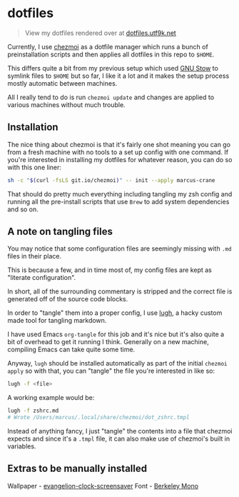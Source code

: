 # dotfiles

> View my dotfiles rendered over at [dotfiles.utf9k.net](https://dotfiles.utf9k.net)

Currently, I use [chezmoi](https://github.com/twpayne/chezmoi) as a dotfile manager which runs a bunch of preinstallation scripts and then applies all dotfiles in this repo to `$HOME`.

This differs quite a bit from my previous setup which used [GNU Stow](https://www.gnu.org/software/stow/) to symlink files to `$HOME` but so far, I like it a lot and it makes the setup process mostly automatic between machines.

All I really tend to do is run `chezmoi update` and changes are applied to various machines without much trouble.

## Installation

The nice thing about chezmoi is that it's fairly one shot meaning you can go from a fresh machine with no tools to a set up config with one command. If you're interested in installing my dotfiles for whatever reason, you can do so with this one liner:

```bash
sh -c "$(curl -fsLS git.io/chezmoi)" -- init --apply marcus-crane
```

That should do pretty much everything including tangling my zsh config and running all the pre-install scripts that use `Brew` to add system dependencies and so on.

## A note on tangling files

You may notice that some configuration files are seemingly missing with `.md` files in their place.

This is because a few, and in time most of, my config files are kept as "literate configuration".

In short, all of the surrounding commentary is stripped and the correct file is generated off of the source code blocks.

In order to "tangle" them into a proper config, I use [lugh](https://github.com/marcus-crane/lugh), a hacky custom made tool for tangling markdown.

I have used Emacs `org-tangle` for this job and it's nice but it's also quite a bit of overhead to get it running I think. Generally on a new machine, compiling Emacs can take quite some time.

Anyway, `lugh` should be installed automatically as part of the initial `chezmoi apply` so with that, you can "tangle" the file you're interested in like so:

```bash
lugh -f <file>
```

A working example would be:

```bash
lugh -f zshrc.md
# Wrote /Users/marcus/.local/share/chezmoi/dot_zshrc.tmpl
```

Instead of anything fancy, I just "tangle" the contents into a file that chezmoi expects and since it's a `.tmpl` file, it can also make use of chezmoi's built in variables.

## Extras to be manually installed

Wallpaper - [evangelion-clock-screensaver](https://github.com/Wandmalfarbe/evangelion-clock-screensaver)
Font - [Berkeley Mono](https://berkeleygraphics.com/typefaces/berkeley-mono/)